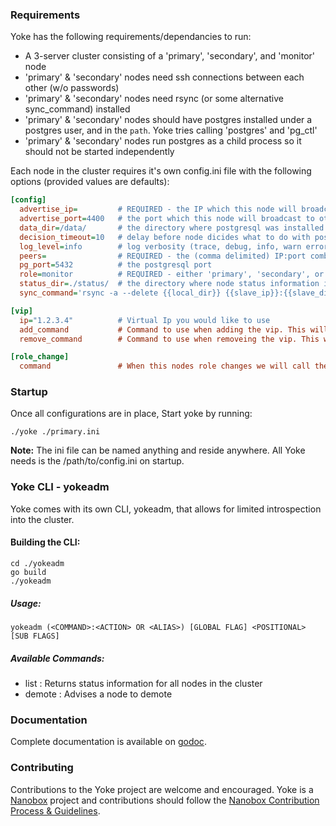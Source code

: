 ### Requirements

Yoke has the following requirements/dependancies to run:

- A 3-server cluster consisting of a 'primary', 'secondary', and 'monitor' node
- 'primary' & 'secondary' nodes need ssh connections between each other (w/o passwords)
- 'primary' & 'secondary' nodes need rsync (or some alternative sync_command) installed
- 'primary' & 'secondary' nodes should have postgres installed under a postgres user, and in the `path`. Yoke tries calling 'postgres' and 'pg_ctl'
- 'primary' & 'secondary' nodes run postgres as a child process so it should not be started independently

Each node in the cluster requires it's own config.ini file with the following options (provided values are defaults):

```ini
[config]
  advertise_ip=         # REQUIRED - the IP which this node will broadcast to other nodes
  advertise_port=4400   # the port which this node will broadcast to other nodes
  data_dir=/data/       # the directory where postgresql was installed
  decision_timeout=10   # delay before node dicides what to do with postgresql instance
  log_level=info        # log verbosity (trace, debug, info, warn error, fatal)
  peers=                # REQUIRED - the (comma delimited) IP:port combination of all nodes that are to be in the cluster
  pg_port=5432          # the postgresql port
  role=monitor          # REQUIRED - either 'primary', 'secondary', or 'monitor' (the cluster needs exactly one of each)
  status_dir=./status/  # the directory where node status information is stored
  sync_command='rsync -a --delete {{local_dir}} {{slave_ip}}:{{slave_dir}}' # the command you would like to use to sync the data from this node to the other when this node is master. This uses Mustache style templating so Yoke can fill in the {{local_dir}}, {{slave_ip}}, {{slave_dir}} if you want to use them.

[vip]
  ip="1.2.3.4"          # Virtual Ip you would like to use
  add_command           # Command to use when adding the vip. This will be called as {{add_command}} {{vip}}
  remove_command        # Command to use when removeing the vip. This will be called as {{remove_command}} {{vip}}

[role_change]
  command               # When this nodes role changes we will call the command with the new role as its arguement '{{command}} {{(master|slave|single}))'
```


### Startup
Once all configurations are in place, Start yoke by running:

```
./yoke ./primary.ini
```

**Note:** The ini file can be named anything and reside anywhere. All Yoke needs is the /path/to/config.ini on startup.


### Yoke CLI - yokeadm

Yoke comes with its own CLI, yokeadm, that allows for limited introspection into the cluster.

#### Building the CLI:

```
cd ./yokeadm
go build
./yokeadm
```

##### Usage:

```
yokeadm (<COMMAND>:<ACTION> OR <ALIAS>) [GLOBAL FLAG] <POSITIONAL> [SUB FLAGS]
```

##### Available Commands:

- list   : Returns status information for all nodes in the cluster
- demote : Advises a node to demote

### Documentation

Complete documentation is available on [godoc](http://godoc.org/github.com/nanopack/yoke).


### Contributing

Contributions to the Yoke project are welcome and encouraged. Yoke is a [Nanobox](https://nanobox.io) project and contributions should follow the [Nanobox Contribution Process & Guidelines](https://docs.nanobox.io/contributing/).